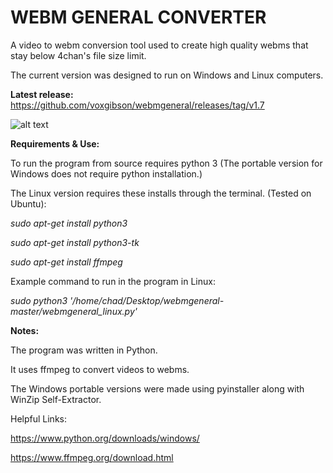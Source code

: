 # WEBM GENERAL CONVERTER
A video to webm conversion tool used to create high quality webms that stay below 4chan's file size limit.

The current version was designed to run on Windows and Linux computers. 

**Latest release:** https://github.com/voxgibson/webmgeneral/releases/tag/v1.7

![alt text](https://i.imgur.com/fH2DgH0.png)

**Requirements & Use:** 

To run the program from source requires python 3 (The portable version for Windows does not require python installation.)

The Linux version requires these installs through the terminal. (Tested on Ubuntu):

*sudo apt-get install python3*

*sudo apt-get install python3-tk*

*sudo apt-get install ffmpeg*

Example command to run in the program in Linux:

*sudo python3 '/home/chad/Desktop/webmgeneral-master/webmgeneral_linux.py'*

**Notes:**

The program was written in Python.

It uses ffmpeg to convert videos to webms.

The Windows portable versions were made using pyinstaller along with WinZip Self-Extractor.

Helpful Links: 

https://www.python.org/downloads/windows/

https://www.ffmpeg.org/download.html
